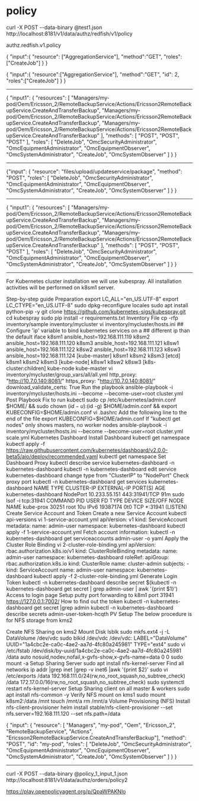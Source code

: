 # policy

curl -X POST --data-binary @test1.json http://localhost:8181/v1/data/authz/redfish/v1/policy

authz.redfish.v1.policy

{
    "input":{
      "resource": ["AggregationService"],
      "method":"GET",
      "roles": ["CreateJob"]
    }
}



{
    "input":{
      "resource":["AggregationService"],
      "method":"GET",
      "id": 2,
      "roles":["CreateJob"]
    }
}



******************
{
  "input1": {
    "resources": [
      "Managers/my-pod/Oem/Ericsson_2/RemoteBackupService/Actions/Ericsson2RemoteBackupService.CreateAndTransferBackup",
      "Managers/my-pod/Oem/Ericsson_2/RemoteBackupService/Actions/Ericsson2RemoteBackupService.CreateAndTransferBackup",
      "Managers/my-pod/Oem/Ericsson_2/RemoteBackupService/Actions/Ericsson2RemoteBackupService.CreateAndTransferBackup"
    ],
    "methods": [
      "POST",
      "POST",
      "POST"
    ],
    "roles": [
      "DeleteJob",
      "OmcSecurityAdministrator",
      "OmcEquipmentAdministrator",
      "OmcEquipmentObserver",
      "OmcSystemAdministrator",
      "CreateJob",
      "OmcSystemObserver"
    ]
  }
}

*********************
{"input":
{
    "resource": "files/upload/updateservice/package",
    "method": "POST",
     "roles": [
      "DeleteJob",
      "OmcSecurityAdministrator",
      "OmcEquipmentAdministrator",
      "OmcEquipmentObserver",
      "OmcSystemAdministrator",
      "CreateJob",
      "OmcSystemObserver"
    ]
}
}
*******************************

{
  "input1": {
    "resources": [
      "Managers/my-pod/Oem/Ericsson_2/RemoteBackupService/Actions/Ericsson2RemoteBackupService.CreateAndTransferBackup",
      "Managers/my-pod/Oem/Ericsson_2/RemoteBackupService/Actions/Ericsson2RemoteBackupService.CreateAndTransferBackup",
      "Managers/my-pod/Oem/Ericsson_2/RemoteBackupService/Actions/Ericsson2RemoteBackupService.CreateAndTransferBackup"
    ],
    "methods": [
      "POST",
      "POST",
      "POST"
    ],
    "roles": [
      "DeleteJob",
      "OmcSecurityAdministrator",
      "OmcEquipmentAdministrator",
      "OmcEquipmentObserver",
      "OmcSystemAdministrator",
      "CreateJob",
      "OmcSystemObserver"
    ]
  }
}

**********************************


For Kubernetes cluster installation we will use kubespray. All installation activities will be performed on k8sm1 server.

Step-by-step guide
Preparation
	export LC_ALL="en_US.UTF-8"
	export LC_CTYPE="en_US.UTF-8"
	sudo dpkg-reconfigure locales
	sudo apt install python-pip -y
	git clone https://github.com/kubernetes-sigs/kubespray.git
	cd kubespray
	sudo pip install -r requirements.txt
Inventory File
	cp -rfp inventory/sample inventory/mycluster
	vi inventory/mycluster/hosts.ini
		## Configure 'ip' variable to bind kubernetes services on a
		## different ip than the default iface
		k8sm1 ansible_host=192.168.111.119
		k8sm2 ansible_host=192.168.111.120
		k8sm3 ansible_host=192.168.111.121
		k8sw1 ansible_host=192.168.111.122
		k8sw2 ansible_host=192.168.111.123
		k8sw3 ansible_host=192.168.111.124
 		[kube-master]
		k8sm1
		k8sm2
		k8sm3
 		[etcd]
		k8sm1
		k8sm2
		k8sm3
		[kube-node]
		k8sw1
		k8sw2
		k8sw3
		[k8s-cluster:children]
		kube-node
		kube-master
	vi inventory/mycluster/group_vars/all/all.yml
		http_proxy: "http://10.7.0.140:8081/"
		https_proxy: "http://10.7.0.140:8081/"
		download_validate_certs: True
 Run the playbook
	ansible-playbook -i inventory/mycluster/hosts.ini --become --become-user=root cluster.yml
 Post Playbook
Fix to run kubectl
		sudo cp /etc/kubernetes/admin.conf $HOME/ && sudo chown $(id -u):$(id -g) $HOME/admin.conf && export KUBECONFIG=$HOME/admin.conf
		vi .bashrc
			Add the following line to the end of the file
			export KUBECONFIG=$HOME/admin.conf
If "kubectl get nodes" only shows masters, no worker nodes
		ansible-playbook -i inventory/mycluster/hosts.ini --become --become-user=root cluster.yml scale.yml
Kubernetes Dashboard
Install Dashboard
		kubectl get namespace
		kubectl apply -f https://raw.githubusercontent.com/kubernetes/dashboard/v2.0.0-beta5/aio/deploy/recommended.yaml
		kubectl get namespace
Set Dashboard Proxy
		kubectl describe service kubernetes-dashboard -n kubernetes-dashboard
		kubectl -n kubernetes-dashboard edit service kubernetes-dashboard
			change type from "ClusterIP" to "NodePort"
		Check proxy port
		kubectl -n kubernetes-dashboard get services kubernetes-dashboard
			NAME                   TYPE       CLUSTER-IP      EXTERNAL-IP   PORT(S)         AGE
			kubernetes-dashboard   NodePort   10.233.55.151   <none>        443:31941/TCP   91m
		sudo lsof -i tcp:31941
			COMMAND     PID USER   FD   TYPE   DEVICE SIZE/OFF NODE NAME
			kube-prox 30251 root   10u  IPv6 19387174      0t0  TCP *:31941 (LISTEN)
Create Service Account and Token
Create a new Service Account
			kubectl api-versions
			vi 1-service-account.yml
				apiVersion: v1
				kind: ServiceAccount
				metadata:
				  name: admin-user
				  namespace: kubernetes-dashboard
			kubectl apply -f 1-service-account.yml
			Fetch account information:
			kubectl -n kubernetes-dashboard get serviceaccounts admin-user -o yaml
Apply the Cluster Role Binding
			vi 2-cluster-role-binding.yml
				apiVersion: rbac.authorization.k8s.io/v1
				kind: ClusterRoleBinding
				metadata:
				  name: admin-user
				  namespace: kubernetes-dashboard
				roleRef:
				  apiGroup: rbac.authorization.k8s.io
				  kind: ClusterRole
				  name: cluster-admin
				subjects:
				- kind: ServiceAccount
				  name: admin-user
				  namespace: kubernetes-dashboard
			kubectl apply -f 2-cluster-role-binding.yml
Generate Login Token
			kubectl -n kubernetes-dashboard describe secret $(kubectl -n kubernetes-dashboard get secret | grep admin-user | awk '{print $1}')
Access to login page
			Setup putty port forwarding to k8m1 port 31941
			https://127.0.0.1:7002/
How to find out the token
			kubectl -n kubernetes-dashboard get secret |grep admin
			kubectl -n kubernetes-dashboard describe secrets admin-user-token-hcqth
 PV Setup
The below procedure is for NFS storage from kms2

Create NFS Sharing on kms2
Mount Disk
			lsblk
			sudo mkfs.ext4 -j -L DataVolume /dev/vdc
			sudo blkid /dev/vdc
			/dev/vdc: LABEL="DataVolume" UUID="1a4cbc2e-ca0c-4ae2-aa7d-4fc80a245981" TYPE="ext4"
			sudo vi /etc/fstab
			/dev/disk/by-uuid/1a4cbc2e-ca0c-4ae2-aa7d-4fc80a245981 /data auto nosuid,nodev,nofail,x-gvfs-show,x-gvfs-name=data 0 0
			sudo mount -a
 Setup Sharing Server
			sudo apt install nfs-kernel-server
			Find all networks
			ip addr |grep inet |grep -v inet6 |awk '{print $2}'
			sudo vi /etc/exports
				/data 192.168.111.0/24(rw,no_root_squash,no_subtree_check)
				/data 172.17.0.0/16(rw,no_root_squash,no_subtree_check)
			sudo systemctl restart nfs-kernel-server
Setup Sharing client on all master & workers
			sudo apt install nfs-common -y
Verify NFS mount on kms1
			sudo mount k8sm2:/data /mnt
			touch /mnt/a
			rm /mnt/a
Volume Provisioning (NFS)
 Install nfs-client-provisioner
		helm install stable/nfs-client-provisioner --set nfs.server=192.168.111.120 --set nfs.path=/data



{
  "input": {
    "resource": [
      "Managers",
      "my-pod",
      "Oem",
      "Ericsson_2",
      "RemoteBackupService",
      "Actions",
      "Ericsson2RemoteBackupService.CreateAndTransferBackup"],
    "method": "POST",
    "id": "my-pod",
    "roles": [
      "DeleteJob",
      "OmcSecurityAdministrator",
      "OmcEquipmentAdministrator",
      "OmcEquipmentObserver",
      "OmcSystemAdministrator",
      "CreateJob",
      "OmcSystemObserver"
    ]
  }
}


****************
curl -X POST --data-binary @policy_1_input_1.json http://localhost:8181/v1/data/authz/orders/policy2 


https://play.openpolicyagent.org/p/QpaWPAKNlo